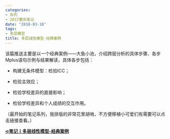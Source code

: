 ```yaml
---
categories:
- 系列
- 2017重庆笔记
date: "2018-03-18"
tags:
- 多层模型
title: 多层线性模型-经典案例
---
```

该篇推送主要是以一个经典案例——大鱼小池，介绍跨层分析的具体步骤、各步Mplus语句示例与结果解读，具体各步包括：

<!--more-->

- 构建无条件模型：检验ICC；

- 检验主效应；

- 检验学校差异的直接影响；

- 检验学校差异和个人成绩的交互作用。

（最开始的笔记系列，我排版的非常花里胡哨，不方便移植小可爱们有需要可以点击链接查看。）

[**➪笔记丨多层线性模型-经典案例**](https://mp.weixin.qq.com/s?__biz=MzIwMDk1OTM2OQ==&mid=2247484216&idx=1&sn=98194aef5d09c5e64af9f62e1899ee22&chksm=96f477dea183fec83c3c361167ffa5012fb65319ed71687278809244b9030025b7a206dd0b9d&token=1412599005&lang=zh_CN&scene=21#wechat_redirect)
